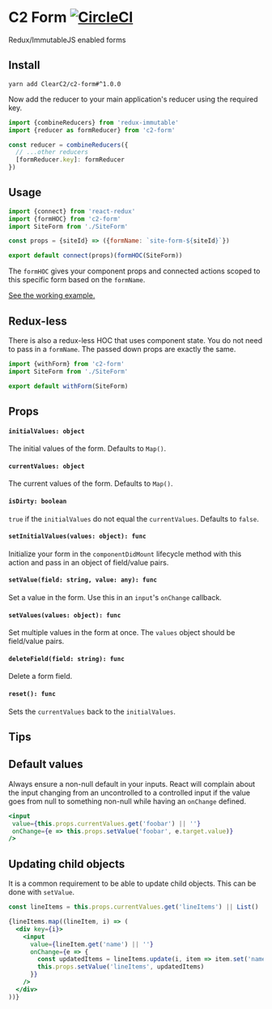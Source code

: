 # C2 Form [![CircleCI](https://circleci.com/gh/ClearC2/c2-form.svg?style=svg)](https://circleci.com/gh/ClearC2/c2-form)

Redux/ImmutableJS enabled forms

## Install

```
yarn add ClearC2/c2-form#^1.0.0
```

Now add the reducer to your main application's reducer using the required key.

```js
import {combineReducers} from 'redux-immutable'
import {reducer as formReducer} from 'c2-form'

const reducer = combineReducers({
  // ...other reducers
  [formReducer.key]: formReducer
})
```

## Usage
```js
import {connect} from 'react-redux'
import {formHOC} from 'c2-form'
import SiteForm from './SiteForm'

const props = {siteId} => ({formName: `site-form-${siteId}`})

export default connect(props)(formHOC(SiteForm))
```

The `formHOC` gives your component props and connected actions scoped to this specific form based on the `formName`.

[See the working example.](example/src/Example.js)

## Redux-less
There is also a redux-less HOC that uses component state. You do not need to pass in a `formName`. The passed down props are exactly the same.

```js
import {withForm} from 'c2-form'
import SiteForm from './SiteForm'

export default withForm(SiteForm)
```

## Props
#### `initialValues: object`
The initial values of the form. Defaults to `Map()`.

#### `currentValues: object`
The current values of the form. Defaults to `Map()`.

#### `isDirty: boolean`
`true` if the `initialValues` do not equal the `currentValues`. Defaults to `false`.

#### `setInitialValues(values: object): func`
Initialize your form in the `componentDidMount` lifecycle method with this action and pass in an object of field/value pairs.

#### `setValue(field: string, value: any): func`
Set a value in the form. Use this in an `input`'s `onChange` callback.

#### `setValues(values: object): func`
Set multiple values in the form at once. The `values` object should be field/value pairs.

#### `deleteField(field: string): func`
Delete a form field.

#### `reset(): func`
Sets the `currentValues` back to the `initialValues`.

## Tips


## Default values
 Always ensure a non-null default in your inputs. React will complain about the input changing from an uncontrolled to a controlled input if the value goes from null to something non-null while having an `onChange` defined.

 ```jsx
<input
  value={this.props.currentValues.get('foobar') || ''}
  onChange={e => this.props.setValue('foobar', e.target.value)}
/>
 ```

## Updating child objects

It is a common requirement to be able to update child objects. This can be done with `setValue`.

```jsx
const lineItems = this.props.currentValues.get('lineItems') || List()

{lineItems.map((lineItem, i) => (
  <div key={i}>
    <input
      value={lineItem.get('name') || ''}
      onChange={e => {
        const updatedItems = lineItems.update(i, item => item.set('name', e.target.value))
        this.props.setValue('lineItems', updatedItems)
      }}
    />
  </div>
))}
```

